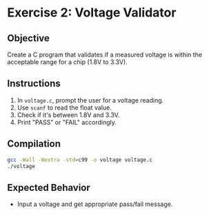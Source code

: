 # Exercise 2: Voltage Validator

## Objective
Create a C program that validates if a measured voltage is within the acceptable range for a chip (1.8V to 3.3V).

## Instructions
1. In `voltage.c`, prompt the user for a voltage reading.
2. Use `scanf` to read the float value.
3. Check if it's between 1.8V and 3.3V.
4. Print "PASS" or "FAIL" accordingly.

## Compilation
```bash
gcc -Wall -Wextra -std=c99 -o voltage voltage.c
./voltage
```

## Expected Behavior
- Input a voltage and get appropriate pass/fail message.

